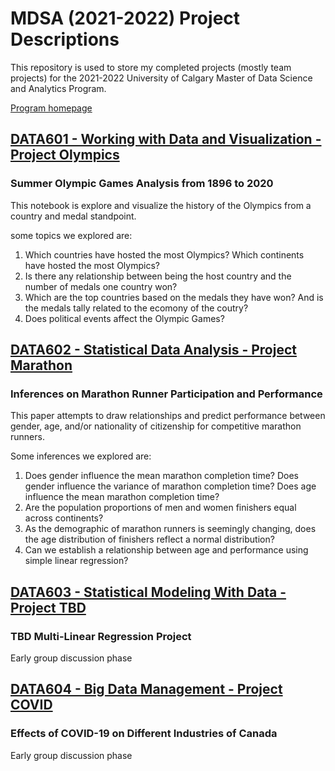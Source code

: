 # MDSA (2021-2022) Project Descriptions

This repository is used to store my completed projects (mostly team projects) for the 2021-2022 University of Calgary Master of Data Science and Analytics Program.

[Program homepage](https://science.ucalgary.ca/data-science/programs/professional-programs/mdsa)

## [DATA601 - Working with Data and Visualization - Project Olympics](data601_project_olympics)

### Summer Olympic Games Analysis from 1896 to 2020

This notebook is explore and visualize the history of the Olympics from a country and medal standpoint.

some topics we explored are:
1. Which countries have hosted the most Olympics? Which continents have hosted the most Olympics?
2. Is there any relationship between being the host country and the number of medals one country won?
3. Which are the top countries based on the medals they have won? And is the medals tally related to the ecomony of the coutry?
4. Does political events affect the Olympic Games?


## [DATA602 - Statistical Data Analysis - Project Marathon](data602_project_marathon)

### Inferences on Marathon Runner Participation and Performance

This paper attempts to draw relationships and predict performance between gender, age, and/or nationality of citizenship for competitive marathon runners.

Some inferences we explored are:
1. Does gender influence the mean marathon completion time? Does gender influence the variance of marathon completion time? Does age influence the mean marathon completion time?
2. Are the population proportions of men and women finishers equal across continents?
3. As the demographic of marathon runners is seemingly changing, does the age distribution of finishers reflect a normal distribution?
4. Can we establish a relationship between age and performance using simple linear regression?


## [DATA603 - Statistical Modeling With Data - Project TBD]()

### TBD Multi-Linear Regression Project

Early group discussion phase


## [DATA604 - Big Data Management - Project COVID](data604_project_covid)

### Effects of COVID-19 on Different Industries of Canada

Early group discussion phase
